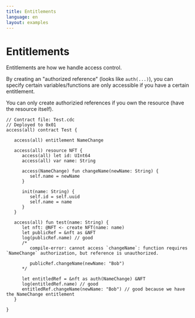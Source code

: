 ```yaml
---
title: Entitlements
language: en
layout: examples
---
```


# Entitlements

Entitlements are how we handle access control.

By creating an "authorized reference" (looks like `auth(...)`), you can specify certain variables/functions are only accessible if you have a certain entitlement.

You can only create authorizied references if you own the resource (have the resource itself).

```cadence
// Contract file: Test.cdc
// Deployed to 0x01
access(all) contract Test {

   access(all) entitlement NameChange

   access(all) resource NFT {
      access(all) let id: UInt64
      access(all) var name: String

      access(NameChange) fun changeName(newName: String) {
         self.name = newName
      }
      
      init(name: String) {
         self.id = self.uuid
         self.name = name
      }
   }

   access(all) fun test(name: String) {
      let nft: @NFT <- create NFT(name: name)
      let publicRef = &nft as &NFT
      log(publicRef.name) // good
      /*
         compile-error: cannot access `changeName`: function requires `NameChange` authorization, but reference is unauthorized.

         publicRef.changeName(newName: "Bob")
      */

      let entitledRef = &nft as auth(NameChange) &NFT
      log(entitledRef.name) // good
      entitledRef.changeName(newName: "Bob") // good because we have the NameChange entitlement
   }

}
```